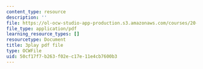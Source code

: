 ```yaml
---
content_type: resource
description: ''
file: https://ol-ocw-studio-app-production.s3.amazonaws.com/courses/20-219-becoming-the-next-bill-nye-writing-and-hosting-the-educational-show-january-iap-2015/50cf17f7b263f02ec17e11e4cb7600b3_kQnA60blp6o.pdf
file_type: application/pdf
learning_resource_types: []
resourcetype: Document
title: 3play pdf file
type: OCWFile
uid: 50cf17f7-b263-f02e-c17e-11e4cb7600b3
---
```

